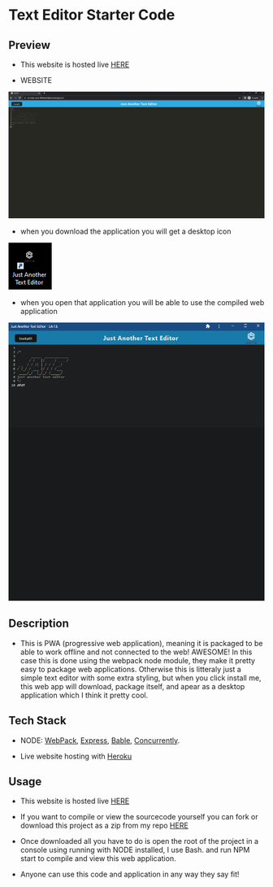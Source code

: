 # Text Editor Starter Code

## Preview

- This website is hosted live [HERE](https://not-taker-pwa-984eiwofdsjk.herokuapp.com/)

- WEBSITE

![website](./img/web.PNG)

- when you download the application you will get a desktop icon

![DesktopIcon](./img/installed2.PNG)

- when you open that application you will be able to use the compiled web application

![compiled](./img/installed.PNG)

## Description

- This is PWA (progressive web application), meaning it is packaged to be able to work offline and not connected to the web! AWESOME! In this case this is done using the webpack node module, they make it pretty easy to package web applications. Otherwise this is litteraly just a simple text editor with some extra styling, but when you click install me, this web app will download, package itself, and apear as a desktop application which I think it pretty cool.

## Tech Stack

- NODE: [WebPack](https://webpack.js.org/), [Express](https://expressjs.com/), [Bable](https://babeljs.io/), [Concurrently](https://www.npmjs.com/package/concurrently).

- Live website hosting with [Heroku](https://www.heroku.com/)

## Usage

- This website is hosted live [HERE](https://not-taker-pwa-984eiwofdsjk.herokuapp.com/)

- If you want to compile or view the sourcecode yourself you can fork or download this project as a zip from my repo [HERE](https://github.com/MiloCohenElyanow/PWAText-Editor)

- Once downloaded all you have to do is open the root of the project in a console using running with NODE installed, I use Bash. and run NPM start to compile and view this web application.

- Anyone can use this code and application in any way they say fit!
